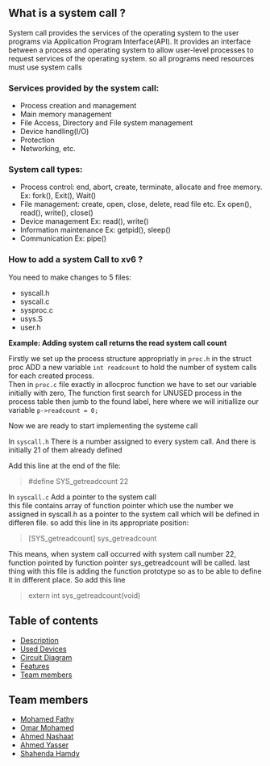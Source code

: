 
## What is a system call ?

<p> System call provides the services of the operating system to the user programs via Application Program Interface(API). It provides an interface between a process and operating system to allow user-level processes to request services of the operating system.
so all programs need resources must use system calls
</p>

### Services provided by the system call:
- Process creation and management
- Main memory management
- File Access, Directory and File system management
- Device handling(I/O)
- Protection
- Networking, etc.


### System call types:
- Process control: end, abort, create, terminate, allocate and free memory.
			   Ex: fork(), Exit(), Wait()
- File management: create, open, close, delete, read file etc.
			   Ex open(), read(), write(), close()
- Device management
			   Ex: read(), write()
- Information maintenance
			   Ex: getpid(), sleep()
- Communication
			   Ex: pipe()
			
			
### How to add a system Call to xv6 ?

You need to make changes to 5 files:</br>
- syscall.h
- syscall.c
- sysproc.c
- usys.S
- user.h

<b>Example: Adding system call returns the read system call count</b>

Firstly we set up the process structure appropriatly in `proc.h` in the struct proc ADD a new variable `int readcount` to hold the number of system calls for each created process. </br>
Then in `proc.c` file exactly in allocproc function we have to set our variable initially with zero, The function first search for UNUSED process in the process table then jumb to the found label, here where we will initiallize our variable `p->readcount = 0;` </br>

Now we are ready to start implementing the systeme call</br>

In `syscall.h` There is a number assigned to every system call. And there is initially 21 of them already defined </br>

Add this line at the end of the file: </br>

>    #define SYS_getreadcount 22

In `syscall.c` Add a pointer to the system call </br>
this file contains array of function pointer which use the number we assigned in syscall.h as a pointer to the system call which will be defined in differen file. so add this line in its appropriate position:</br>

>    [SYS_getreadcount]   sys_getreadcount

This means, when system call occurred with system call number 22, function pointed by function pointer sys_getreadcount will be called. last thing with this file is adding the function prototype so as to be able to define it in different place. So add this line </br>

>    extern int sys_getreadcount(void)










## Table of contents

- [Description](#Description)
- [Used Devices](#Used-Devices)
- [Circuit Diagram](#Circuit-Diagram)
- [Features](#Features)
- [Team members](#Team-members)

        
    

## Team members
- [Mohamed Fathy](https://github.com/Mohamed-Fathy-Salah)
- [Omar Mohamed](https://github.com/omarmohamed101)
- [Ahmed Nashaat](https://github.com/AhmadNashaat0)
- [Ahmed Yasser](https://github.com/ahmadyasser01)
- [Shahenda Hamdy](https://github.com/shahendahamdy)

